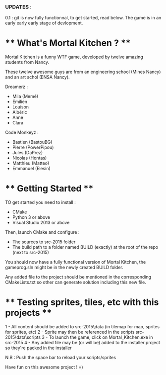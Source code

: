 ### UPDATES :

0.1 : git is now fully functionnal, to get started, read below. The game is in an early early early stage of devlopment.


# ** What's Mortal Kitchen ? ** 

Mortal Kitchen is a funny WTF game, developed by twelve amazing students from Nancy.

These twelve awesome guys are from an engineering school (Mines Nancy) and an art schol (ENSA Nancy).

Dreamerz :
  * Mila (Memé)
  * Emilien
  * Louison
  * Albéric
  * Anne
  * Clara

Code Monkeyz :
  * Bastien (BastouBG)
  * Pierre (PowerPipou)
  * Jules (DaPrez)
  * Nicolas (Hontas)
  * Matthieu (Matteo)
  * Emmanuel (Elesin)

 
 # ** Getting Started **
 
 TO get started you need to install : 
  * CMake
  * Python 3 or above
  * Visual Studio 2013 or above
 
 Then, launch CMake and configure :
  * The sources to src-2015 folder
  * The build path to a folder named BUILD (exactly) at the root of the repo (next to src-2015)
 
 You should now have a fully functional version of Mortal Kitchen, the gameprog.sln might be in the newly created BUILD folder.

Any added file to the project should be mentioned in the corresponding CMakeLists.txt so other can generate solution including this new file. 
 
 # ** Testing sprites, tiles, etc with this projects **
 
 1 - All content should be added to src-2015\data (in tilemap for map, sprites for sprites, etc)
 2 - Sprite may then be referenced in the scripts src-2015\data\scripts
 3 - To launch the game, click on Mortal_Kitchen.exe in src-2015
 4 - Any added file may be (or will be) added to the installer project so they're packed in the installer
 
 N.B : Push the space bar to reload your scripts/sprites
 
 Have fun on this awesome project ! =)
 
 

